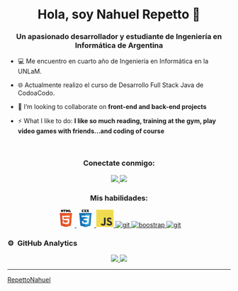 <!--TITULO-->
<div align="center">
  <h1 align="center">Hola, soy Nahuel Repetto 👋</h1>  
</div>

<!--Sobre Mi-->
<h3 align="center">Un apasionado desarrollador y estudiante de Ingeniería en Informática de Argentina</h3>

- 💻 Me encuentro en cuarto año de Ingeniería en Informática en la UNLaM.

- 🌐 Actualmente realizo el curso de Desarrollo Full Stack Java de CodoaCodo.

- 👯 I’m looking to collaborate on **front-end and back-end projects**

- ⚡ What I like to do: **I like so much reading, training at the gym, play video games with friends...and coding of course**

<br>
<!--Contacto-->
<h3 align="center">Conectate conmigo:</h3>
<div align="center">
  <a href="https://www.linkedin.com/in/nahuel-repetto" target="_blank"> 
    <img src="https://img.shields.io/badge/LinkedIn-0077B5?style=for-the-badge&logo=linkedin&logoColor=white">
  </a>  
  <a href="mailto:repettonahuelbautista@gmail.com">
    <img src="https://img.shields.io/badge/Gmail-D14836?style=for-the-badge&logo=gmail&logoColor=white">
  </a>
</div>

<!--habilidades-->
<h3 align="center">Mis habilidades:</h3>
<p align="center"> 
  <a href="https://www.w3.org/html/" target="_blank"> 
    <img src="https://raw.githubusercontent.com/devicons/devicon/master/icons/html5/html5-original-wordmark.svg" alt="html5" width="40" height="40"/> 
  </a>
  <a href="https://www.w3schools.com/css/" target="_blank"> 
    <img src="https://raw.githubusercontent.com/devicons/devicon/master/icons/css3/css3-original-wordmark.svg" alt="css3" width="40" height="40"/> 
  </a> 
  <a href="https://developer.mozilla.org/en-US/docs/Web/JavaScript" target="_blank"> 
    <img src="https://raw.githubusercontent.com/devicons/devicon/master/icons/javascript/javascript-original.svg" alt="javascript" width="40" height="40"/> 
  </a> 
  <a href="https://git-scm.com/" target="_blank"> 
    <img src="https://www.vectorlogo.zone/logos/git-scm/git-scm-icon.svg" alt="git" width="40" height="40"/> 
  </a>
  <a href="https://getbootstrap.com/" target="_blank">
    <img src="https://getbootstrap.com/docs/5.3/assets/brand/bootstrap-logo-shadow.png" alt="boostrap" width="40" height="40"/>
  </a>
  <a href="https://nodejs.org/en" target="_blank"> 
    <img src="https://static-00.iconduck.com/assets.00/node-js-icon-454x512-nztofx17.png" alt="git" width="40" height="40"/> 
  </a>
</p>

### ⚙️ &nbsp;GitHub Analytics

<p align="center">
<a href="https://github.com/ArisGuimera">
  <img height="180em" src="https://github-readme-stats-eight-theta.vercel.app/api?username=RepettoNahuel&show_icons=true&theme=algolia&include_all_commits=true&count_private=true"/>
  <img height="180em" src="https://github-readme-stats-eight-theta.vercel.app/api/top-langs/?username=RepettoNahuel&layout=compact&langs_count=8&theme=algolia"/>
</a>
</p>

------
[RepettoNahuel](https://github.com/RepettoNahuel)
